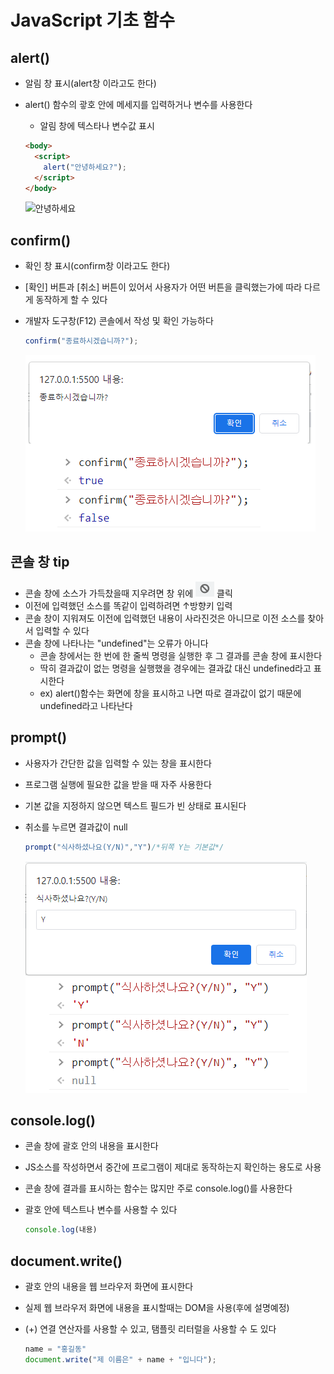 # JavaScript 기초 함수

## alert()

* 알림 창 표시(alert창 이라고도 한다)
* alert() 함수의 괗호 안에 메세지를 입력하거나 변수를 사용한다
  * 알림 창에 텍스타나 변수값 표시
  
  ```html
  <body>
    <script>
      alert("안녕하세요?");
    </script>
  </body>
    ```

  <img src="../imagejs/hello2.png" alt="안녕하세요">

## confirm()

* 확인 창 표시(confirm창 이라고도 한다)
* [확인] 버튼과 [취소] 버튼이 있어서 사용자가 어떤 버튼을 클릭했는가에 따라 다르게 동작하게 할 수 있다  
* 개발자 도구창(F12) 콘솔에서 작성 및 확인 가능하다

  ```js
  confirm("종료하시겠습니까?");
  ```

  <img src="../imagejs/confirm.png" alt="confirm img">

## 콘솔 창 tip

* 콘솔 창에 소스가 가득찼을때 지우려면 창 위에 <img src="../imagejs/close.png" alt="close img" width="30px"> 클릭
* 이전에 입력했던 소스를 똑같이 입력하려면 ↑방향키 입력
* 콘솔 창이 지워져도 이전에 입력했던 내용이 사라진것은 아니므로 이전 소스를 찾아서 입력할 수 있다
* 콘솔 창에 나타나는 "undefined"는 오류가 아니다
  * 콘솔 창에서는 한 번에 한 줄씩 명령을 실행한 후 그 결과를 콘솔 창에 표시한다
  * 딱히 결과값이 없는 명령을 실행했을 경우에는 결과값 대신 undefined라고 표시한다
  * ex) alert()함수는 화면에 창을 표시하고 나면 따로 결과값이 없기 때문에 undefined라고 나타난다

## prompt()

* 사용자가 간단한 값을 입력할 수 있는 창을 표시한다
* 프로그램 실행에 필요한 값을 받을 때 자주 사용한다
* 기본 값을 지정하지 않으면 텍스트 필드가 빈 상태로 표시된다
* 취소를 누르면 결과값이 null
  
  ```js
  prompt("식사하셨나요(Y/N)","Y")/*뒤쪽 Y는 기본값*/
  ```
  <img src="../imagejs/prompt.png" alt="prompt img">

## console.log()

* 콘솔 창에 괄호 안의 내용을 표시한다
* JS소스를 작성하면서 중간에 프로그램이 제대로 동작하는지 확인하는 용도로 사용
* 콘솔 창에 결과를 표시하는 함수는 많지만 주로 console.log()를 사용한다
* 괄호 안에 텍스트나 변수를 사용할 수 있다

  ```js
  console.log(내용)
  ```

## document.write()

* 괄호 안의 내용을 웹 브라우저 화면에 표시한다
* 실제 웹 브라우저 화면에 내용을 표시할때는 DOM을 사용(후에 설명예정)
* (+) 연결 연산자를 사용할 수 있고, 탬플릿 리터럴을 사용할 수 도 있다

  ```js
  name = "홍길동"
  document.write("제 이름은" + name + "입니다");
  ```